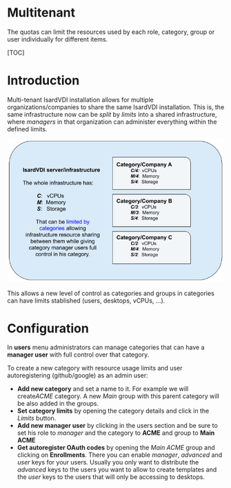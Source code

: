 <h1>Multitenant</h1>

The quotas can limit the resources used by each role, category, group or user individually for different items.

[TOC]

# Introduction

Multi-tenant IsardVDI installation allows for multiple organizations/companies to share the same IsardVDI installation. This is, the same infrastructure now can be *split* by *limits* into a shared infrastructure, where *managers* in that organization can administer everything within the defined limits.

![](../images/admin/mt_description.png)

This allows a new level of control as categories and groups in categories can have limits stablished (users, desktops, vCPUs, ...).

# Configuration

In **users** menu administrators can manage categories that can have a **manager user** with full control over that category.

To create a new category with resource usage limits and user autoregistering (github/google) as an admin user:

- **Add new category** and set a name to it. For example we will create*ACME* category. A new *Main* group with this parent category will be also added in the groups.
- **Set category limits** by opening the category details and click in the *Limits* button.
- **Add new manager user** by clicking in the users section and be sure to set his role to *manager* and the category to **ACME** and group to **Main ACME**
- **Get autoregister OAuth codes** by opening the *Main ACME* group and clicking on **Enrollments**. There you can enable *manager*, *advanced* and *user* keys for your users. Usually you only want to distribute the *advanced* keys to the users you want to allow to create templates and the *user* keys to the users that will only be accessing to desktops.